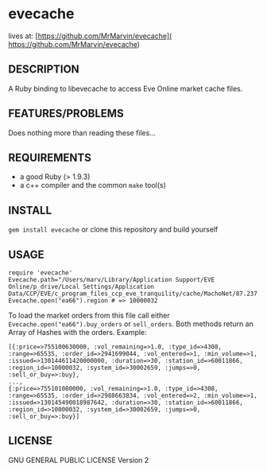 # evecache

lives at: [https://github.com/MrMarvin/evecache]( https://github.com/MrMarvin/evecache)

## DESCRIPTION

A Ruby binding to libevecache to access Eve Online market cache files.

## FEATURES/PROBLEMS

Does nothing more than reading these files...

## REQUIREMENTS

* a good Ruby (> 1.9.3)
* a c++ compiler and the common `make` tool(s)

## INSTALL

`gem install evecache` or clone this repository and build yourself

## USAGE

	require 'evecache'
	Evecache.path="/Users/marv/Library/Application Support/EVE Online/p_drive/Local Settings/Application Data/CCP/EVE/c_program_files_ccp_eve_tranquility/cache/MachoNet/87.237.38.200/359/CachedMethodCalls/"
	Evecache.open("ea66").region # => 10000032

To load the market orders from this file call either `Evecache.open("ea66").buy_orders` or `sell_orders`. 
Both methods return an Array of Hashes with the orders. Example:

	[{:price=>755100630000, :vol_remaining=>1.0, :type_id=>4308, :range=>65535, :order_id=>2941699044, :vol_entered=>1, :min_volume=>1, :issued=>130144611420000000, :duration=>30, :station_id=>60011866, :region_id=>10000032, :system_id=>30002659, :jumps=>0, :sell_or_buy=>:buy},
	...,
	{:price=>755101080000, :vol_remaining=>1.0, :type_id=>4308, :range=>65535, :order_id=>2988663834, :vol_entered=>2, :min_volume=>1, :issued=>130145490018987642, :duration=>30, :station_id=>60011866, :region_id=>10000032, :system_id=>30002659, :jumps=>0, :sell_or_buy=>:buy}]


## LICENSE

GNU GENERAL PUBLIC LICENSE Version 2